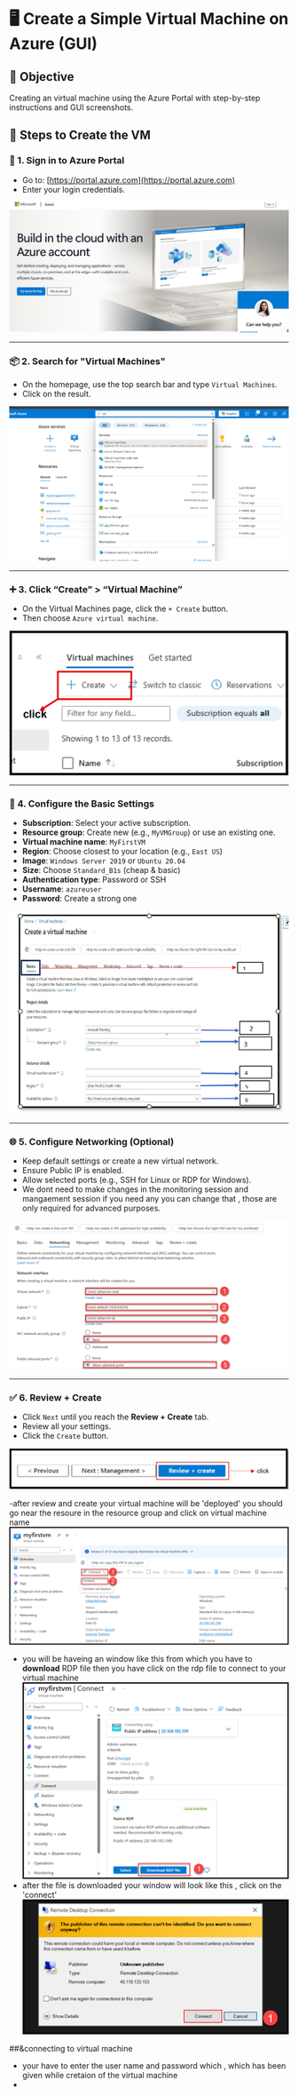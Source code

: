 # 🖥️ Create a Simple Virtual Machine on Azure (GUI)

## 🎯 Objective
Creating an virtual machine using the Azure Portal with step-by-step instructions and GUI screenshots.


## 🚀 Steps to Create the VM

### 🔐 1. Sign in to Azure Portal
- Go to: [https://portal.azure.com](https://portal.azure.com)
- Enter your login credentials.

![Azure Login Page](images/loginpage.png)

---

### 📦 2. Search for "Virtual Machines"
- On the homepage, use the top search bar and type `Virtual Machines`.
- Click on the result.

![Search Virtual Machines](images/searchvm.png)

---

### ➕ 3. Click “Create” > “Virtual Machine”
- On the Virtual Machines page, click the `+ Create` button.
- Then choose `Azure virtual machine`.

![Create VM Button](images/hit1.jpg)


---

### 📝 4. Configure the Basic Settings
- **Subscription**: Select your active subscription.
- **Resource group**: Create new (e.g., `MyVMGroup`) or use an existing one.
- **Virtual machine name**: `MyFirstVM`
- **Region**: Choose closest to your location (e.g., `East US`)
- **Image**: `Windows Server 2019` or `Ubuntu 20.04`
- **Size**: Choose `Standard_B1s` (cheap & basic)
- **Authentication type**: Password or SSH
- **Username**: `azureuser`
- **Password**: Create a strong one

![Basic Settings](images/after.png)

---

### 🌐 5. Configure Networking (Optional)
- Keep default settings or create a new virtual network.
- Ensure Public IP is enabled.
- Allow selected ports (e.g., SSH for Linux or RDP for Windows).
- We dont need to make changes in the monitoring session and mangaement session if you need any you can change that , those are only required for advanced purposes.

![Networking Settings](images/2025-04-23_12-51-20.png)

---

### ✅ 6. Review + Create
- Click `Next` until you reach the **Review + Create** tab.
- Review all your settings.
- Click the `Create` button.

![Review and Create](images/reviewandcreate.jpg)


 -after review and create your virtual machine will be 'deployed' you should go near the resoure in the resource group and click on virtual machine name
 ![deploy](images/dp.png)

 - you will be haveing an window like this from which you have to **download** RDP file then you have click on the rdp file to connect to your virtual machine
 ![deploy](images/adp.png)
- after the file is downloaded your window will look like this , click on the 'connect'
  ![deploy](images/dpp.png)
  
##&connecting to virtual machine
- your have to enter the user name and password which , which has been given  while cretaion of the virtual machine
- 
  





